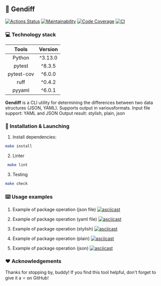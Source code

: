 ## 📁 Gendiff
[![Actions Status](https://github.com/bebcor/python-project-50/actions/workflows/hexlet-check.yml/badge.svg)](https://github.com/bebcor/python-project-50/actions)
[![Maintainability](https://qlty.sh/badges/38b9f699-ca00-4ef2-beca-18bc8571c311/maintainability.svg)](https://qlty.sh/gh/bebcor/projects/python-project-50)
[![Code Coverage](https://qlty.sh/badges/38b9f699-ca00-4ef2-beca-18bc8571c311/test_coverage.svg)](https://qlty.sh/gh/bebcor/projects/python-project-50)
[![CI](https://github.com/bebcor/python-project-50/actions/workflows/pyci.yml/badge.svg)](https://github.com/bebcor/python-project-50/actions)



### 💻 Technology stack
|     Tools      | Version |
|:--------------:|:-------:|
|     Python     | ^3.13.0 |
|     pytest     | ^8.3.5  |
|     pytest-cov | ^6.0.0  |
|     ruff       | ^0.4.2  |
|     pyyaml     | ^6.0.1  |



**Gendiff** is a CLI utility for determining the differences between two data structures (JSON, YAML).  Supports output in variousformats.
Input file support: YAML and JSON
Output result: stylish, plain, json



### 🔄 Installation  & Launching
1. Install dependencies:

```bash
make install
```

2. Linter
   
```bash
 make lint
```

3. Testing

```bash
make check
```

### ⌨️ Usage examples

1. Example of package operation (json file)
[![asciicast](https://asciinema.org/a/TttQJvqMTfhhfqXkqxfK9DoB4.svg)](https://asciinema.org/a/TttQJvqMTfhhfqXkqxfK9DoB4)


3. Example of package operation (yaml file)
[![asciicast](https://asciinema.org/a/n6D7ppTfdBFPFTT95J6OZRLLr.svg)](https://asciinema.org/a/n6D7ppTfdBFPFTT95J6OZRLLr)


5. Example of package operation (stylish)
[![asciicast](https://asciinema.org/a/JExu90EiBiLluYsxgTVe363gn.svg)](https://asciinema.org/a/JExu90EiBiLluYsxgTVe363gn)


7. Example of package operation (plain)
[![asciicast](https://asciinema.org/a/137X6PyjKWgF5BbBHqMeOOJhq.svg)](https://asciinema.org/a/137X6PyjKWgF5BbBHqMeOOJhq)


9.  Example of package operation (json)
[![asciicast](https://asciinema.org/a/beP5dJFB22WSAVdDRwzAhvWIn.svg)](https://asciinema.org/a/beP5dJFB22WSAVdDRwzAhvWIn)




### ❤️ Acknowledgements
Thanks for stopping by, buddy! If you find this tool helpful, don't forget to give it a ⭐ on GitHub!


